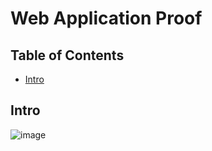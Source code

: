 # Web Application Proof

## Table of Contents
- [Intro](#intro)

## Intro

![image](https://github.com/TotalTactician/Documentation/assets/39733159/b90ef505-72a2-431a-ba11-ba2c3555b97d)
